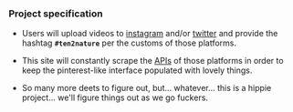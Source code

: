 ### Project specification

- Users will upload videos to [instagram](http://instagram.com/) and/or [twitter](twitter.com) and provide the hashtag __`#ten2nature`__ per the customs of those platforms.
- This site will constantly scrape the [APIs](http://en.wikipedia.org/wiki/Application_programming_interface) of those platforms in order to keep the pinterest-like interface populated with lovely things.

- So many more deets to figure out, but... whatever... this is a hippie project... we'll figure things out as we go fuckers.
